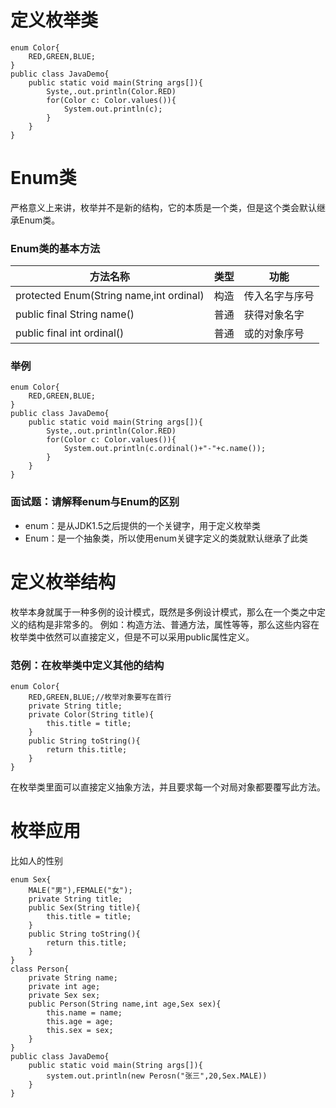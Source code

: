 # 定义枚举类
```
enum Color{
	RED,GREEN,BLUE;
}
public class JavaDemo{
	public static void main(String args[]){
    	Syste,.out.println(Color.RED)
    	for(Color c: Color.values()){
        	System.out.println(c);
        }
    }
}
```

# Enum类
严格意义上来讲，枚举并不是新的结构，它的本质是一个类，但是这个类会默认继承Enum类。
### Enum类的基本方法
| 方法名称 | 类型 | 功能 |
|--------|--------|--------|
|protected Enum(String name,int ordinal)|构造|传入名字与序号|
|public final String name()|普通|获得对象名字|
|public final int ordinal()|普通|或的对象序号|

### 举例
```
enum Color{
	RED,GREEN,BLUE;
}
public class JavaDemo{
	public static void main(String args[]){
    	Syste,.out.println(Color.RED)
    	for(Color c: Color.values()){
        	System.out.println(c.ordinal()+"-"+c.name());
        }
    }
}
```
### 面试题：请解释enum与Enum的区别
- enum：是从JDK1.5之后提供的一个关键字，用于定义枚举类
- Enum：是一个抽象类，所以使用enum关键字定义的类就默认继承了此类

# 定义枚举结构
枚举本身就属于一种多例的设计模式，既然是多例设计模式，那么在一个类之中定义的结构是非常多的。
例如：构造方法、普通方法，属性等等，那么这些内容在枚举类中依然可以直接定义，但是不可以采用public属性定义。
### 范例：在枚举类中定义其他的结构
```
enum Color{
	RED,GREEN,BLUE;//枚举对象要写在首行
    private String title;
    private Color(String title){
    	this.title = title;
    }
    public String toString(){
    	return this.title;
    }
}
```
在枚举类里面可以直接定义抽象方法，并且要求每一个对局对象都要覆写此方法。

# 枚举应用
比如人的性别
```
enum Sex{
	MALE("男"),FEMALE("女");
    private String title;
    public Sex(String title){
    	this.title = title;
    }
    public String toString(){
    	return this.title;
    }
}
class Person{
	private String name;
    private int age;
    private Sex sex;
    public Person(String name,int age,Sex sex){
    	this.name = name;
        this.age = age;
        this.sex = sex;
    }
}
public class JavaDemo{
	public static void main(String args[]){
		system.out.println(new Perosn("张三",20,Sex.MALE))
    }
}
```